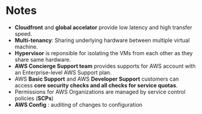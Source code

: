 # Notes
  - **Cloudfront** and **global accelator** provide low latency and high transfer speed.
  - **Multi-tenancy**: Sharing underlying hardware between multiple virtual machine.
  - **Hypervisor** is reponsible for isolating the VMs from each other as they share same hardware.
  - **AWS Concierge Support team** provides supports for AWS account with an Enterprise-level AWS Support plan.
  - AWS **Basic Support** and AWS **Developer Support** customers can access **core security checks and all checks for service quotas**.
  -  Permissions for AWS Organizations are managed by service control policies (**SCPs**) 
  -  **AWS Config** : auditing of changes to configuration
  
